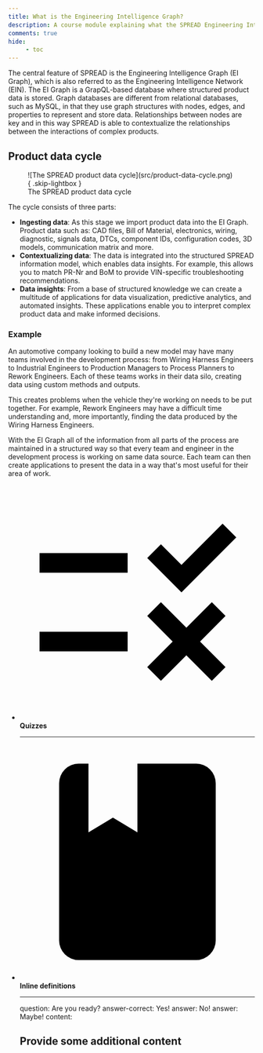 ```yaml
---
title: What is the Engineering Intelligence Graph?
description: A course module explaining what the SPREAD Engineering Intelligence Graph is.
comments: true
hide:
     - toc
---
```


The central feature of SPREAD is the Engineering Intelligence Graph (EI Graph), which is also referred to as the Engineering Intelligence Network (EIN). The EI Graph is a GrapQL-based database where structured product data is stored. Graph databases are different from relational databases, such as MySQL, in that they use graph structures with nodes, edges, and properties to represent and store data. Relationships between nodes are key and in this way SPREAD is able to contextualize the relationships between the interactions of complex products.

## Product data cycle

<figure markdown="span" class="noborder">
	![The SPREAD product data cycle](src/product-data-cycle.png){ .skip-lightbox }
	<figcaption>The SPREAD product data cycle</figcaption>
</figure>

The cycle consists of three parts:

* **Ingesting data**: As this stage we import product data into the EI Graph. Product data such as: CAD files, Bill of Material, electronics, wiring, diagnostic, signals data, DTCs, component IDs, configuration codes, 3D models, communication matrix and more.
* **Contextualizing data**: The data is integrated into the structured SPREAD information model, which enables data insights. For example, this allows you to match PR-Nr and BoM to provide VIN-specific troubleshooting recommendations.
* **Data insights**: From a base of structured knowledge we can create a multitude of applications for data visualization, predictive analytics, and automated insights. These applications enable you to interpret complex product data and make informed decisions.

### Example
An automotive company looking to build a new model may have many teams involved in the development process: from Wiring Harness Engineers to Industrial Engineers to Production Managers to Process Planners to Rework Engineers. Each of these teams works in their data silo, creating data using custom methods and outputs.

This creates problems when the vehicle they're working on needs to be put together. For example, Rework Engineers may have a difficult time understanding and, more importantly, finding the data produced by the Wiring Harness Engineers.

With the EI Graph all of the information from all parts of the process are maintained in a structured way so that every team and engineer in the development process is working on same data source. Each team can then create applications to present the data in a way that's most useful for their area of work.


<div class="grid cards">
<ul>
<li> <p><span class="twemoji lg middle"><svg xmlns="http://www.w3.org/2000/svg" viewBox="0 0 24 24"><path d="M16.5 11 13 7.5l1.4-1.4 2.1 2.1L20.7 4l1.4 1.4zM11 7H2v2h9zm10 6.4L19.6 12 17 14.6 14.4 12 13 13.4l2.6 2.6-2.6 2.6 1.4 1.4 2.6-2.6 2.6 2.6 1.4-1.4-2.6-2.6zM11 15H2v2h9z"></path></svg></span> <strong>Quizzes</strong></p> <hr> </li> <li> <p><span class="twemoji lg middle"><svg xmlns="http://www.w3.org/2000/svg" viewBox="0 0 24 24"><path d="M18 22a2 2 0 0 0 2-2V4a2 2 0 0 0-2-2h-6v7L9.5 7.5 7 9V2H6a2 2 0 0 0-2 2v16a2 2 0 0 0 2 2z"></path></svg></span> <strong>Inline definitions</strong></p> <hr>

<?quiz?>
question: Are you ready?
answer-correct: Yes!
answer: No!
answer: Maybe!
content:
<h2>Provide some additional content</h2>
<?/quiz?>

</p> </li>
</ul>
<div>

